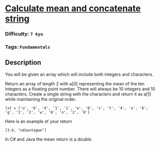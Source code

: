 # [Calculate mean and concatenate string](https://www.codewars.com/kata/56f7493f5d7c12d1690000b6)

### Difficulty: `7 kyu`

### Tags: `Fundamentals`

## Description

You will be given an array which will include both integers and characters.

Return an array of length 2 with a[0] representing the mean of the ten integers as a floating point number. There will always be 10 integers and 10 characters. Create a single string with the characters and return it as a[1] while maintaining the original order.

```
lst = ['u', '6', 'd', '1', 'i', 'w', '6', 's', 't', '4', 'a', '6', 'g', '1', '2', 'w', '8', 'o', '2', '0']
```

Here is an example of your return

```
[3.6, "udiwstagwo"]
```

In C# and Java the mean return is a double.

